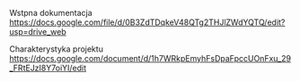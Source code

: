 Wstpna dokumentacja
https://docs.google.com/file/d/0B3ZdTDqkeV48QTg2THJlZWdYQTQ/edit?usp=drive_web

Charakterystyka projektu
https://docs.google.com/document/d/1h7WRkpEmyhFsDpaFpccUOnFxu_29_FRtEJzI8Y7oiYI/edit
